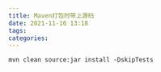 ```yaml
---
title: Maven打包时带上源码
date: 2021-11-16 13:18
tags: 
categories: 
---
```


<!--more-->

```shell
mvn clean source:jar install -DskipTests
```
